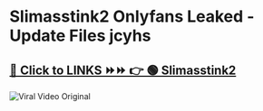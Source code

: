 
 # Slimasstink2 Onlyfans Leaked - Update Files jcyhs

## <h2><a href="https://clipsfans.com/Slimasstink2&ref=git">🔗 Click to LINKS ⏩⏩ 👉 🟢 Slimasstink2 </a></h2>

<a href="https://clipsfans.com/Slimasstink2&ref=git" rel="nofollow" data-target="animated-image.originalLink"><img src="https://i.ibb.co.com/xMMVF88/686577567.gif" alt="Viral Video Original" style="max-width: 100%; display: inline-block;" data-target="animated-image.originalImage"></a>


